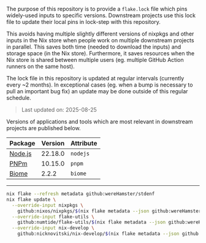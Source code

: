The purpose of this repository is to provide a `flake.lock` file which pins
widely-used inputs to specific versions. Downstream projects use this lock
file to update their local pins in lock-step with this repository.

This avoids having multiple slightly different versions of nixpkgs and other
inputs in the Nix store when people work on multiple downstream projects
in parallel. This saves both time (needed to download the inputs) and storage
space (in the Nix store). Furthermore, it saves resources when the Nix store
is shared between multiple users (eg. multiple GitHub Action runners on the
same host).

The lock file in this repository is updated at regular intervals (currently
every ~2 months). In exceptional cases (eg. when a bump is necessary to pull
an important bug fix) an update may be done outside of this regular schedule.

> Last updated on: 2025-08-25

Versions of applications and tools which are most relevant in downstream
projects are published below.

| Package | Version | Attribute |
| ---- | ---- | ---- |
| [Node.js](https://nodejs.org/) | 22.18.0 | `nodejs` |
| [PNPm](https://pnpm.io/) | 10.15.0 | `pnpm` |
| [Biome](https://biomejs.dev/) | 2.2.2 | `biome` |
---

```sh
nix flake --refresh metadata github:wereHamster/stdenf
nix flake update \
  --override-input nixpkgs \
    github:nixos/nixpkgs/$(nix flake metadata --json github:wereHamster/stdenf | jq -r '.locks.nodes.nixpkgs.locked.rev') \
  --override-input flake-utils \
    github:numtide/flake-utils/$(nix flake metadata --json github:wereHamster/stdenf | jq -r '.locks.nodes."flake-utils".locked.rev') \
  --override-input nix-develop \
    github:nicknovitski/nix-develop/$(nix flake metadata --json github:wereHamster/stdenf | jq -r '.locks.nodes."nix-develop".locked.rev')
```
